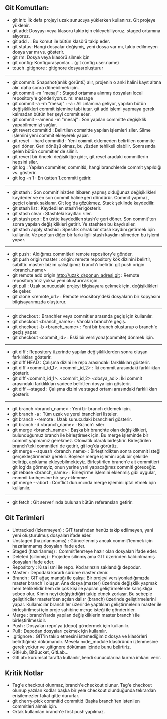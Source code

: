 ## Git Komutları:
- git init: İlk defa projeyi uzak sunucuya yüklerken kullanırız. Git projeye yüklenir.
- git add: Dosyayı veya klasoru takip için ekleyebiliyoruz. staged ortamına alıyoruz.
- git add . : Bu komut ile bütün klasörü takip eder.
- git status: Hangi dosyalar değişmiş, yeni dosya var mı, takip edilmeyen dosya var mı vs. gösterir.
- git rm: Dosya veya klasörü silmek için
- git config: Konfigurasyonlar... (git config user.name)
- touch .gitignore : gitignore dosyası oluşturur
------------
- git commit: Snapshot(anlık görüntü) alır, projenin o anki halini kayıt altına alır. daha sonra dönebilmek için. 
- git commit -m "mesaj" : Staged ortamına alınmış dosyaları local repository'e gönderiyoruz. m: message
- git commit -a -m "mesaj" : -a : All anlamına geliyor, yapılan bütün değişiklikleri commit işlemine tabi tutar. git add işlemi yapmaya gerek kalmadan bütün her şeyi commit eder.
- git commit --amend -m "mesaj" : Son yapılan committe değişiklik yapabilmemizi sağlar.
- git revert commitid : Belirtilen committe yapılan işlemleri siler. Silme işlemini yeni commit ekleyerek yapar.
- git reset --hard commitid : Yeni commit eklemeden belirtilen commite geri döner. Geri dönüşü olmaz, bu yüzden tehlikeli olabilir. Sonrasında gelen bütün commitler de silinir.
- git revert bir önceki değişikliğe gider, git reset aradaki commitlerin hepsini siler.
- git log : Yapılan commitler, commitid, hangi branchlerde commit yapıldığı vs. gösterir.
- git log -n 1 : En üstten 1.commiti getirir.
------------
- git stash : Son commit'inizden itibaren yapmış olduğunuz değişiklikleri kaydeder ve en son commit haline geri döndürür. Commit yapmaz, geçici olarak saklanır. Git log'da gözükmez. Stack şeklinde kaydedilir.
- git stash list : Kaydedilen stash'leri gösterir.
- git stash clear : Stashteki kayıtları siler. 
- git stash pop : En üstte kaydedilen stash'e geri döner. Son commit'ten sonra yapılan değişiklikleri getirir. Ve stashten bu kaydı siler.
- git stash apply stashid : Spesifik olarak bir stash kaydını getirmek için kullanılır. Ve pop'tan diğer bir farkı ilgili stash kaydını silmeden bu işlemi yapar.
------------
- git push : Aldığımız commitleri remote repository'e gönder.
- git push origin master : origin: remote repository kök dizinini belirtir, sabittir. master: bizim çalıştığımız branch'ı belirtir. git push origin <branch_name>
- git remote add origin http://uzak_deponun_adresi.git : Remote repository'miz yoksa yeni oluşturmak için.
- git pull : Uzak sunucudaki projeyi bilgisayara çekmek için, değişiklikleri de çeker.
- git clone <remote_url> : Remote repository'deki dosyaların bir kopyasını bilgisayarımızda oluşturur.
------------
- git checkout : Branchler veya commitler arasında geçiş için kullanılır.
- git checkout <branch_name> : Var olan branch'e geçiş.
- git checkout -b <branch_name> : Yeni bir branch oluşturup o branch'e geçiş yapar.
- git checkout <commit_id> : Eski bir versiyona(commite) dönmek için.
------------
- git diff : Repository üzerinde yapılan değişikliklerden sonra oluşan farklılıkları gösterir.
- git diff HEAD : Çalışma dizini ile repo arasındaki farklılıkları gösterir.
- git diff <commit_id_1>..<commit_id_2> : İki commit arasındaki farklılıkları gösterir.
- git diff <commit_id_1>..<commit_id_2> <dosya_adi>: İki commit arasındaki farklılıkları sadece belirtilen dosya için gösterir.
- git diff --staged : Çalışma dizini ve staged ortamı arasındaki farklılıkları gösterir.
------------
- git branch <branch_name> : Yeni bir branch eklemek için. 
- git branch -a : Tüm uzak ve yerel branchleri listeler.
- git branch --remote : Uzak sunucudaki branchleri gösterir.
- git branch -d <branch_name> : Branch'i siler
- git merge <branch_name> : Başka bir branchte olan değişiklikleri, bulunduğumuz branch ile birleştirmek için. Bu merge işleminde bir commit yapmamız gerekmez. Otomatik olarak birleştirir. Birleştirilen branch'teki commitleri de getirir, git log'da görürüz.
- git merge --squash <branch_name> : Birleştirdikten sonra commit isteği gerçekleştirmemiz gerekir. Böylece merge işlemini açık bir şekilde belirtip, açıklama ekleyebilmekteyiz. Birleştirilen branch'e ait commitleri git log'da görmeyiz, onun yerine yeni yapacağımız commiti göreceğiz.
- git rebase <branch_name> : Birleştirme işlemini eklenmiş gibi uygular, commit tarihçesine bir şey eklenmez.
- git merge --abort : Conflict durumunda merge işlemini iptal etmek için kullanılır.
------------
- git fetch : Git server'ında bulunan bütün referansları getirir.
## Git Terimleri
- Untracked (izlenmeyen) : GIT tarafından henüz takip edilmeyen, yani yeni oluşturulmuş dosyaları ifade eder.
- Unstaged (hazırlanmamış) : Güncellenmiş ancak commit’lenmek için hazırlanmamış dosyaları ifade eder.
- Staged (hazırlanmış) : Commit’lenmeye hazır olan dosyaları ifade eder.
- Deleted (silinmiş) : Projeden silinmiş ama GIT üzerinden kaldırılmamış dosyaları ifade eder.
- Repository : Kısa ismi ile repo. Kodlarınızın saklandığı depodur.
- Master : Depodaki kararlı sürüme master denir.
- Branch : GIT ağaç mantığı ile çalışır. Bir projeyi versiyonladığımızda master branch'i oluşur. Ana dosya (master) üzerinde değişklik yapmak hem tehlikelidir hem de çok kişi ile yapılan geliştirmelerde karışıklığa sebep olur. Kimin neyi değiştirdiğini takip etmek zorlaşır. Bu sebeple geliştiriciler master'den açılan dallar (branch) üzerinde geliştirmelerini yapar. Kullanıcılar branch'ler üzerinde yaptıkları geliştirmelerin master ile birleştirilmesi için proje sahibine merge isteği ile gönderirler.
- Merge : branch'larda yapılan değişikliklerin master branch'ı ile birleştirilmesidir.
- Push : Dosyaları repo'ya (depo) göndermek için kullanılır.
- Pull : Depodan dosyaları çekmek için kullanılır.
- .gitignore : GIT'in takip etmesini istemediğimiz dosya ve klasörleri belirttiğimiz dökümandır. Mesela node_module klasörünün izlenmesine gerek yoktur ve .gitignore dökümanı içinde bunu belirtiriz.
- GitHub, BitBucket, GitLab...
- GitLab: kurumsal tarafta kullanılır, kendi sunucularına kurma imkanı verir.
## Kritik Notlar
- Tag'e checkout olunmaz, branch'e checkout olunur. Tag'e checkout olunup yazılan kodlar başka bir yere checkout olunduğunda tekrardan erişilemezler fakat gitte dururlar.
- git cherry-pick commitid commitid: Başka branch'ten istenilen commitleri almak için.
- Ortak kullanılan branch'e first push yapılmaz.
